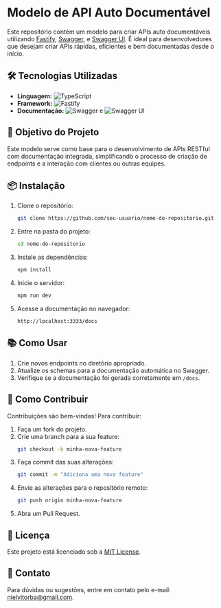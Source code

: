 # Modelo de API Auto Documentável

Este repositório contém um modelo para criar APIs auto documentáveis utilizando [Fastify](https://www.fastify.io/), [Swagger](https://swagger.io/), e [Swagger UI](https://swagger.io/tools/swagger-ui/). É ideal para desenvolvedores que desejam criar APIs rápidas, eficientes e bem documentadas desde o início.

## 🛠️ Tecnologias Utilizadas

- **Linguagem:** ![TypeScript](https://img.shields.io/badge/-TypeScript-3178C6?logo=typescript&logoColor=white)
- **Framework:** ![Fastify](https://img.shields.io/badge/-Fastify-000000?logo=fastify&logoColor=white)
- **Documentação:** ![Swagger](https://img.shields.io/badge/-Swagger-85EA2D?logo=swagger&logoColor=black) e ![Swagger UI](https://img.shields.io/badge/-Swagger%20UI-85EA2D?logo=swagger&logoColor=black)

## 🚀 Objetivo do Projeto

Este modelo serve como base para o desenvolvimento de APIs RESTful com documentação integrada, simplificando o processo de criação de endpoints e a interação com clientes ou outras equipes.

## 📦 Instalação

1. Clone o repositório:

   ```bash
   git clone https://github.com/seu-usuario/nome-do-repositorio.git
   ```

2. Entre na pasta do projeto:

   ```bash
   cd nome-do-repositorio
   ```

3. Instale as dependências:

   ```bash
   npm install
   ```

4. Inicie o servidor:

   ```bash
   npm run dev
   ```

5. Acesse a documentação no navegador:
   ```
   http://localhost:3333/docs
   ```

## 📚 Como Usar

1. Crie novos endpoints no diretório apropriado.
2. Atualize os schemas para a documentação automática no Swagger.
3. Verifique se a documentação foi gerada corretamente em `/docs`.

## 🤝 Como Contribuir

Contribuições são bem-vindas! Para contribuir:

1. Faça um fork do projeto.
2. Crie uma branch para a sua feature:
   ```bash
   git checkout -b minha-nova-feature
   ```
3. Faça commit das suas alterações:
   ```bash
   git commit -m "Adiciona uma nova feature"
   ```
4. Envie as alterações para o repositório remoto:
   ```bash
   git push origin minha-nova-feature
   ```
5. Abra um Pull Request.

## 📝 Licença

Este projeto está licenciado sob a [MIT License](LICENSE).

## 📧 Contato

Para dúvidas ou sugestões, entre em contato pelo e-mail: [nielvitorba@gmail.com](mailto:nielvitorba@gmail.com).
